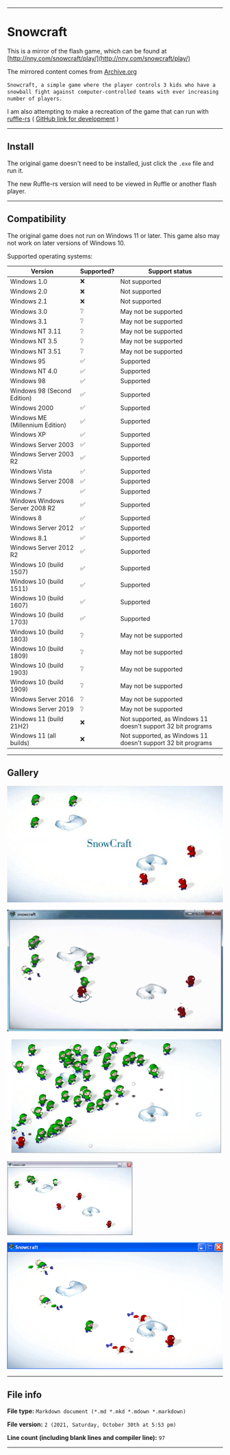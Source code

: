 
***

# Snowcraft

This is a mirror of the flash game, which can be found at [http://nny.com/snowcraft/play/](http://nny.com/snowcraft/play/)

The mirrored content comes from [Archive.org](https://archive.org/details/snowcraft_game)

```
Snowcraft, a simple game where the player controls 3 kids who have a snowball fight against computer-controlled teams with ever increasing number of players.
```

I am also attempting to make a recreation of the game that can run with [ruffle-rs](https://ruffle.rs/) ( [GitHub link for development](https://github.com/ruffle-rs/ruffle) )

***

## Install

The original game doesn't need to be installed, just click the `.exe` file and run it.

The new Ruffle-rs version will need to be viewed in Ruffle or another flash player.

***

## Compatibility

The original game does not run on Windows 11 or later. This game also may not work on later versions of Windows 10.

Supported operating systems:

| Version | Supported?         | Support status |
| ------- | ------------------ |-----------------|
| Windows 1.0 | :x: | Not supported |
| Windows 2.0 | :x: | Not supported |
| Windows 2.1 | :x: | Not supported |
| Windows 3.0 | :grey_question: | May not be supported |
| Windows 3.1 | :grey_question: | May not be supported |
| Windows NT 3.11 | :grey_question: | May not be supported |
| Windows NT 3.5 | :grey_question: | May not be supported |
| Windows NT 3.51 | :grey_question: | May not be supported |
| Windows 95 | :white_check_mark: | Supported |
| Windows NT 4.0 | :white_check_mark: | Supported |
| Windows 98 | :white_check_mark: | Supported |
| Windows 98 (Second Edition) | :white_check_mark: | Supported |
| Windows 2000 | :white_check_mark: | Supported |
| Windows ME (Millennium Edition) | :white_check_mark: | Supported |
| Windows XP | :white_check_mark: | Supported |
| Windows Server 2003 | :white_check_mark: | Supported |
| Windows Server 2003 R2 | :white_check_mark: | Supported |
| Windows Vista | :white_check_mark: | Supported |
| Windows Server 2008 | :white_check_mark: | Supported |
| Windows 7 | :white_check_mark: | Supported |
| Windows Windows Server 2008 R2 | :white_check_mark: | Supported |
| Windows 8 | :white_check_mark: | Supported |
| Windows Server 2012 | :white_check_mark: | Supported |
| Windows 8.1 | :white_check_mark: | Supported |
| Windows Server 2012 R2 | :white_check_mark: | Supported |
| Windows 10 (build 1507) | :white_check_mark: | Supported |
| Windows 10 (build 1511) | :white_check_mark: | Supported |
| Windows 10 (build 1607) | :white_check_mark: | Supported |
| Windows 10 (build 1703) | :white_check_mark: | Supported |
| Windows 10 (build 1803) | :grey_question: | May not be supported |
| Windows 10 (build 1809) | :grey_question: | May not be supported |
| Windows 10 (build 1903) | :grey_question: | May not be supported |
| Windows 10 (build 1909) | :grey_question: | May not be supported |
| Windows Server 2016 | :grey_question: | May not be supported |
| Windows Server 2019 | :grey_question: | May not be supported |
| Windows 11 (build 21H2) | :x: | Not supported, as Windows 11 doesn't support 32 bit programs |
| Windows 11 (all builds) | :x: | Not supported, as Windows 11 doesn't support 32 bit programs |

***

## Gallery

![5](/Images/snowcraft5.png)

![4](/Images/snowcraft4.png)

![3](/Images/snowcraft3.png)

![2](/Images/snowcraft2.png)

![1](/Images/snowcraft.png)

***

## File info

**File type:** `Markdown document (*.md *.mkd *.mdown *.markdown)`

**File version:** `2 (2021, Saturday, October 30th at 5:53 pm)`

**Line count (including blank lines and compiler line):** `97`

***
